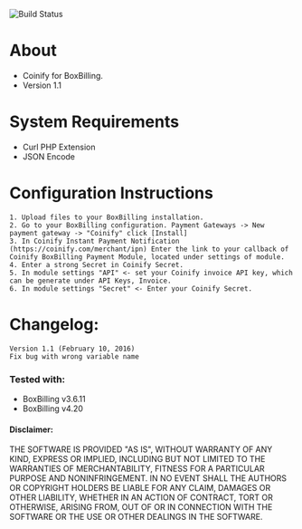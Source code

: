 ![Build Status](https://bamboo.coinify.com/plugins/servlet/wittified/build-status/INT-BOXBILLING)

About
=====
+ Coinify for BoxBilling.
+ Version 1.1

System Requirements
===================
+ Curl PHP Extension
+ JSON Encode

Configuration Instructions
==========================
    1. Upload files to your BoxBilling installation.
    2. Go to your BoxBilling configuration. Payment Gateways -> New payment gateway -> "Coinify" click [Install]
    3. In Coinify Instant Payment Notification (https://coinify.com/merchant/ipn) Enter the link to your callback of Coinify BoxBilling Payment Module, located under settings of module.
    4. Enter a strong Secret in Coinify Secret.
    5. In module settings "API" <- set your Coinify invoice API key, which can be generate under API Keys, Invoice.
    6. In module settings "Secret" <- Enter your Coinify Secret.

Changelog:
===================
	Version 1.1 (February 10, 2016)
	Fix bug with wrong variable name
	
	
### Tested with:

+ BoxBilling v3.6.11
+ BoxBilling v4.20

#### Disclaimer:

THE SOFTWARE IS PROVIDED "AS IS", WITHOUT WARRANTY OF ANY KIND, EXPRESS OR
IMPLIED, INCLUDING BUT NOT LIMITED TO THE WARRANTIES OF MERCHANTABILITY,
FITNESS FOR A PARTICULAR PURPOSE AND NONINFRINGEMENT. IN NO EVENT SHALL THE
AUTHORS OR COPYRIGHT HOLDERS BE LIABLE FOR ANY CLAIM, DAMAGES OR OTHER
LIABILITY, WHETHER IN AN ACTION OF CONTRACT, TORT OR OTHERWISE, ARISING FROM,
OUT OF OR IN CONNECTION WITH THE SOFTWARE OR THE USE OR OTHER DEALINGS IN
THE SOFTWARE.



  



